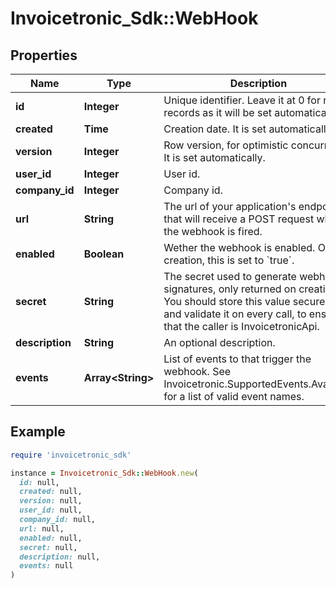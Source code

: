 # Invoicetronic_Sdk::WebHook

## Properties

| Name | Type | Description | Notes |
| ---- | ---- | ----------- | ----- |
| **id** | **Integer** | Unique identifier. Leave it at 0 for new records as it will be set automatically. | [optional] |
| **created** | **Time** | Creation date. It is set automatically. | [optional] |
| **version** | **Integer** | Row version, for optimistic concurrency. It is set automatically. | [optional] |
| **user_id** | **Integer** | User id. | [optional] |
| **company_id** | **Integer** | Company id. | [optional] |
| **url** | **String** | The url of your application&#39;s endpoint that will receive a POST request when the webhook is fired. | [optional] |
| **enabled** | **Boolean** | Wether the webhook is enabled. On creation, this is set to &#x60;true&#x60;. | [optional] |
| **secret** | **String** | The secret used to generate webhook signatures, only returned on creation. You should store this value securely and validate it on every call, to ensure that the caller is InvoicetronicApi. | [optional] |
| **description** | **String** | An optional description. | [optional] |
| **events** | **Array&lt;String&gt;** | List of events to that trigger the webhook.  See Invoicetronic.SupportedEvents.Available for a list of valid event names. | [optional] |

## Example

```ruby
require 'invoicetronic_sdk'

instance = Invoicetronic_Sdk::WebHook.new(
  id: null,
  created: null,
  version: null,
  user_id: null,
  company_id: null,
  url: null,
  enabled: null,
  secret: null,
  description: null,
  events: null
)
```

